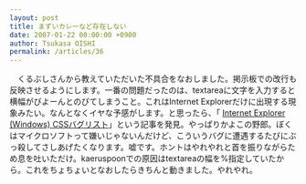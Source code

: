 ```yaml
---
layout: post
title: まずいカレーなど存在しない
date: 2007-01-22 00:00:00 +0900
author: Tsukasa OISHI
permalink: /articles/36
---
```


　くるぶしさんから教えていただいた不具合をなおしました。掲示板での改行も反映させるようにします。一番の問題だったのは、textareaに文字を入力すると横幅がびよーんとのびてしまうこと。これはInternet Explorerだけに出現する現象みたい。なんとなくイヤな予感がします。と思ったら、「 [Internet Explorer (Windows) CSSバグリスト](http://cssbug.at.infoseek.co.jp/detail/winie/b085.html)」という記事を発見。やっぱりかよこの野郎。ぼくはマイクロソフトって嫌いじゃないんだけど、こういうバグに遭遇するたびにぶっ殺してさしあげたくなります。嘘です。ホントはやれやれと首を振りながらため息を吐いただけ。kaeruspoonでの原因はtextareaの幅を%指定していたから。これをちょちょいとなおしたらきちんと動きました。やれやれ。

